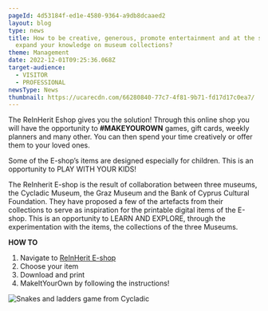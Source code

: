 ```yaml
---
pageId: 4d53184f-ed1e-4580-9364-a9db8dcaaed2
layout: blog
type: news
title: How to be creative, generous, promote entertainment and at the same time
  expand your knowledge on museum collections?
theme: Management
date: 2022-12-01T09:25:36.068Z
target-audience:
  - VISITOR
  - PROFESSIONAL
newsType: News
thumbnail: https://ucarecdn.com/66280840-77c7-4f81-9b71-fd17d17c0ea7/
---
```

The ReInHerit Eshop gives you the solution! Through this online shop you will have the opportunity to **\#MAKEYOUROWN** games, gift cards, weekly planners and many other. You can then spend your time creatively or offer them to your loved ones.

Some of the E-shop’s items are designed especially for children. This is an opportunity to PLAY WITH YOUR KIDS!

The ReInherit E-shop is the result of collaboration between three museums, the Cycladic Museum, the Graz Museum and the Bank of Cyprus Cultural Foundation. They have proposed a few of the artefacts from their collections to serve as inspiration for the printable digital items of the E-shop. This is an opportunity to LEARN AND EXPLORE, through the experimentation with the items, the collections of the three Museums.

**HOW TO**

1. Navigate to [ReInHerit E-shop](https://reinherit-hub.eu/eshop)
2. Choose your item
3. Download and print
4. MakeItYourOwn by following the instructions! 

![Snakes and ladders game from Cycladic](https://ucarecdn.com/4822dbb6-da81-453b-b1ec-b667174606fb/)